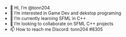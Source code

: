 - 👋 Hi, I’m @tonn204
- 👀 I’m interested in Game Dev and dekstop programing
- 🌱 I’m currently learning SFML in C++
- 💞️ I’m looking to collaborate on SFML C++ projects
- 📫 How to reach me Discord: tonn204 #8305 

<!---
tonn204/tonn204 is a ✨ special ✨ repository because its `README.md` (this file) appears on your GitHub profile.
You can click the Preview link to take a look at your changes.
--->
